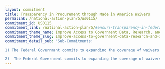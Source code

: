 ```yaml
---
layout: commitment
title: Transparency in Procurement through Made in America Waivers
permalink: /national-action-plan/5/us0115/
commitment_id: US0115
commitment_link: /national-action-plan/5/#ensure-transparency-in-federal-procurement-through-made-in-america-waivers
commitment_theme_name: Improve Access to Government Data, Research, and Information
commitment_theme_slug: improve-access-to-government-data-research-and-information
commitment_detail_sub: "Sub-Commitments:

1) The Federal Government commits to expanding the coverage of waivers reported on the Made in America website, including by expanding to public interest and unreasonable cost waivers, 

2)  The Federal Government commits to expanding the coverage of waivers reported on the Made in America website, including by… making it easier to search for waivers related to both procurement and Federal financial assistance (such as grants)."
---
```


